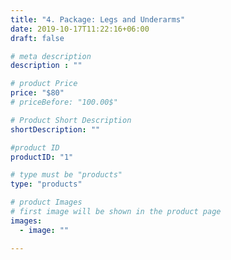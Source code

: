 ```yaml
---
title: "4. Package: Legs and Underarms"
date: 2019-10-17T11:22:16+06:00
draft: false

# meta description
description : ""

# product Price
price: "$80"
# priceBefore: "100.00$"

# Product Short Description
shortDescription: ""

#product ID
productID: "1"

# type must be "products"
type: "products"

# product Images
# first image will be shown in the product page
images:
  - image: ""

---
```



